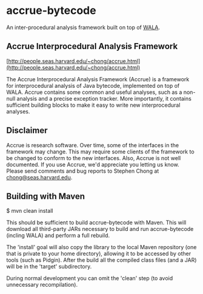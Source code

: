 accrue-bytecode
===============

An inter-procedural analysis framework built on top of [WALA](https://github.com/wala/WALA).


Accrue Interprocedural Analysis Framework
-----------------------------------------

[http://people.seas.harvard.edu/~chong/accrue.html](http://people.seas.harvard.edu/~chong/accrue.html)

The Accrue Interprocedural Analysis Framework (Accrue) is a framework
for interprocedural analysis of Java bytecode, implemented on top of
WALA.  Accrue contains some common and useful analyses, such as a
non-null analysis and a precise exception tracker. More importantly,
it contains sufficient building blocks to make it easy to write new
interprocedural analyses.

Disclaimer
----------

Accrue is research software. Over time, some of the interfaces in the
framework may change.  This may require some clients of the framework
to be changed to conform to the new interfaces.  Also, Accrue is not
well documented.  If you use Accrue, we'd appreciate you letting us
know. Please send comments and bug reports to Stephen Chong at
chong@seas.harvard.edu.


Building with Maven
-------------------

$ mvn clean install

This should be sufficient to build accrue-bytecode with Maven. This will
download all third-party JARs necessary to build and run accrue-bytecode
(incling WALA) and perform a full rebuild.

The 'install' goal will also copy the library to the local Maven repository
(one that is private to your home directory), allowing it to be accessed by
other tools (such as Pidgin). After the build all the compiled class files
(and a JAR) will be in the 'target' subdirectory.

During normal development you can omit the 'clean' step (to avoid
unnecessary recompilation).


